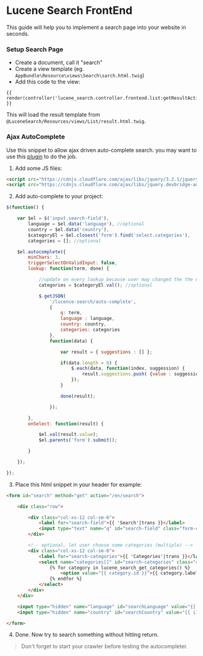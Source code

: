 # Lucene Search FrontEnd

This guide will help you to implement a search page into your website in seconds.

### Setup Search Page
- Create a document, call it "search"
- Create a view template (eg. `AppBundle\Resource\views\Search\sarch.html.twig`)
- Add this code to the view:

```twig
{{ render(controller('lucene_search.controller.frontend.list:getResultAction')) }}
```

This will load the result template from `@LuceneSearch/Resources/views/List/result.html.twig`.

### Ajax AutoComplete
Use this snippet to allow ajax driven auto-complete search. you may want to use this [plugin](https://github.com/devbridge/jQuery-Autocomplete) to do the job.

1. Add some JS files:

```html
<script src="https://cdnjs.cloudflare.com/ajax/libs/jquery/3.2.1/jquery.min.js"></script>
<script src="https://cdnjs.cloudflare.com/ajax/libs/jquery.devbridge-autocomplete/1.4.1/jquery.autocomplete.min.js"></script>
```

2. Add auto-complete to your project:

```javascript
$(function() {

    var $el = $('input.search-field'),
        language = $el.data('language'), //optional
        country = $el.data('country'),
        $categoryEl = $el.closest('form').find('select.categories'),
        categories = []; //optional

    $el.autocomplete({
        minChars: 3,
        triggerSelectOnValidInput: false,
        lookup: function(term, done) {

            //update on every lookup because user may changed the the dropdown selection.
            categories = $categoryEl.val(); //optional

            $.getJSON(
                '/lucence-search/auto-complete',
                {
                    q: term,
                    language : language,
                    country: country,
                    categories: categories
                },
                function(data) {

                    var result = { suggestions : [] };

                    if(data.length > 0) {
                        $.each(data, function(index, suggession) {
                            result.suggestions.push( {value : suggession });
                        });
                    }

                    done(result);

                });

        },
        onSelect: function(result) {

            $el.val(result.value);
            $el.parents('form').submit();

        }

    });

});
```

3. Place this html snippet in your header for example:

```html
<form id="search" method="get" action="/en/search">

    <div class="row">

        <div class="col-xs-12 col-sm-6">
            <label for="search-field">{{ 'Search'|trans }}</label>
            <input type="text" name="q" id="search-field" class="form-control input-lg search-field" data-country="AT" data-language="en" placeholder="{{ 'search'|trans }}">
        </div>

        <!-- optional, let user choose some categories (multiple) -->
        <div class="col-xs-12 col-sm-6">
            <label for="search-categories">{{ 'Categories'|trans }}</label>
            <select name="categories[]" id="search-categories" class="categories form-control" multiple>
                {% for category in lucene_search_get_categories() %}
                    <option value="{{ category.id }}">{{ category.label}}</option>
                {% endfor %}
            </select>
        </div>
    </div>

    <input type="hidden" name="language" id="searchLanguage" value="{{ i18n.getLanguage(document) }}">
    <input type="hidden" name="country" id="searchCountry" value="{{ i18n.getCountry(document) }}">

</form>
```

4. Done. Now try to search something without hitting return.

> Don't forget to start your crawler before testing the autocompleter.